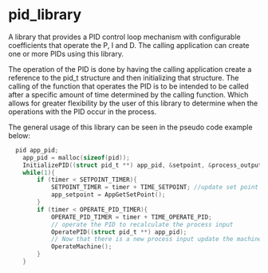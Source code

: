 # pid_library

A library that provides a PID control loop mechanism with configurable coefficients that operate the P, I and D. The calling application can create one or more PIDs using this library.

The operation of the PID is done by having the calling application create a reference to the pid_t structure and then initializing that structure. The calling of the function that operates the PID is to be intended to be called after a specific amount of time determined by the calling function. Which allows for greater flexibility by the user of this library to determine when the operations with the PID occur in the process.

The general usage of this library can be seen in the pseudo code example below: 
```c	
  pid app_pid; 
	app_pid = malloc(sizeof(pid));
	InitializePID((struct pid_t **) app_pid, &setpoint, &process_output, &process_input, 1, 0.0, 0.0);
	while(1){ 
		if (timer < SETPOINT_TIMER){
			SETPOINT_TIMER = timer + TIME_SETPOINT; //update set point 
			app_setpoint = AppGetSetPoint(); 
		} 
		if (timer < OPERATE_PID_TIMER){ 
			OPERATE_PID_TIMER = timer + TIME_OPERATE_PID; 
			// operate the PID to recalculate the process input 
			OperatePID((struct pid_t **) app_pid); 
			// Now that there is a new process input update the machine 
			OperateMachine(); 
		} 
	}
```
